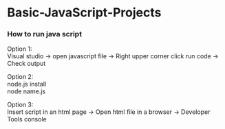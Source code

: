 # Basic-JavaScript-Projects

### How to run java script

Option 1:  
Visual studio -> open javascript file -> Right upper corner click run code -> Check output

Option 2:  
node.js install  
node name.js

Option 3:  
Insert script in an html page -> Open html file in a browser -> Developer Tools console
